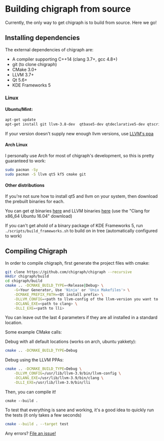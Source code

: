 # Building chigraph from source
Currently, the only way to get chigraph is to build from source. Here we go!

## Installing dependencies
The external dependencies of chigraph are:
- A compiler supporting C++14 (clang 3.7+, gcc 4.8+)
- git (to clone chigraph)
- CMake 3.0+
- LLVM 3.7+
- Qt 5.6+
- KDE Frameworks 5

### Linux

#### Ubuntu/Mint:
```bash
apt-get update
apt-get install git llvm-3.8-dev  qtbase5-dev qtdeclarative5-dev qtscript5-dev libqt5x11extras5-dev libqt5svg5-dev cmake extra-cmake-modules gettext libkf5xmlgui-dev

```
If your version doesn't supply new enough llvm versions, use [LLVM's ppa](https://apt.llvm.org)
#### Arch Linux
I personally use Arch for most of chigraph's development, so this is pretty guaranteed to work:
```bash
sudo pacman -Sy
sudo pacman -S llvm qt5 kf5 cmake git
```
#### Other distributions
If you're not sure how to install qt5 and llvm on your system, then download the prebuilt binaries for each.

You can get qt binaries [here](https://download.qt.io/archive/qt/5.8/5.8.0/) and LLVM binaries [here](http://releases.llvm.org/download.html#3.9.1) (use the "Clang for x86_64 Ubuntu 16.04" download)

If you can't get ahold of a binary package of KDE Frameworks 5, run `./scripts/build_frameworks.sh` to build on in tree (automatically configured to work)


## Compiling Chigraph
In order to compile chigraph, first generate the project files with cmake:
```bash
git clone https://github.com/chigraph/chigraph --recursive 
mkdir chigraph/build
cd chigraph/build
cmake .. -DCMAKE_BUILD_TYPE=<Release|Debug> \
	-G<Your Generator, Use 'Ninja' or 'Unix Makefiles'> \
	-DCMAKE_PREFIX_PATH=<Qt install prefix> \
	-DLLVM_CONFIG=<path to llvm-config of the llvm-version you want to use> \
	-DCLANG_EXE=<path to clang> \
	-DLLI_EXE=<path to lli>
```

You can leave out the last 4 parameters if they are all installed in a standard location.

Some example CMake calls:

Debug with all default locations (works on arch, ubuntu yakkety):
```bash
cmake .. -DCMAKE_BUILD_TYPE=Debug
```
Debug using the LLVM PPAs:
```bash
cmake .. -DCMAKE_BUILD_TYPE=Debug \
	-DLLVM_CONFIG=/usr/lib/llvm-3.9/bin/llvm-config \
	-DCLANG_EXE=/usr/lib/llvm-3.9/bin/clang \
	-DLLI_EXE=/usr/lib/llvm-3.9/bin/lli
```


Then, you can compile it!
```
cmake --build .
```

To test that everything is sane and working, it's a good idea to quickly run the tests (it only takes a few seconds)
```bash
cmake --build . --target test
```

Any errors? [File an issue!](https://github.com/chigraph/chigraph/issues/new)
